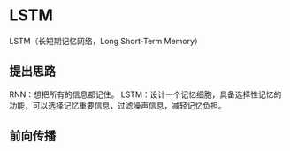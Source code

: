 # LSTM
LSTM（长短期记忆网络，Long Short-Term Memory）

## 提出思路
RNN：想把所有的信息都记住。
LSTM：设计一个记忆细胞，具备选择性记忆的功能，可以选择记忆重要信息，过滤噪声信息，减轻记忆负担。

## 前向传播
